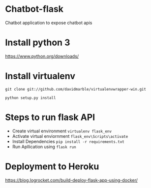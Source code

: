 # Chatbot-flask
Chatbot application to expose chatbot apis

# Install python 3
https://www.python.org/downloads/

# Install virtualenv
`git clone git://github.com/davidmarble/virtualenvwrapper-win.git`

`python setup.py install`

# Steps to run flask API
- Create virtual environment 
  `virtualenv flask_env`
- Activate virtual enviornment
  `flask_env\Scripts\activate`
- Install Dependencies
  `pip install -r requirements.txt`
- Run Apllication using 
  `flask run`


# Deployment to Heroku

https://blog.logrocket.com/build-deploy-flask-app-using-docker/
